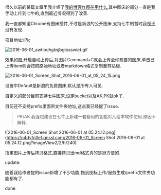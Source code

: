 很久以前的某篇文章里我介绍了[我的博客作图在用什么](https://www.slahser.com/2016/03/23/我的博客作图在用什么/),其中图床的部分一直是我手动上传到七牛的,直到最近情况得到了改善. 

我一直都知道Chrome有图床插件,不过是新浪的公开图床,支持七牛的暂时我是还没有发现. 

项目地址:[iPic](https://github.com/toolinbox/iPic) 

![2016-06-01_awtiouhgksjbgloaswiet.gif](https://o4dyfn0ef.qnssl.com/2016-06-01_awtiouhgksjbgloaswiet.gif?imageView2/2/h/500) 
 
效果如图,开启自动上传后,对图片Command+C就会上传至你想要的图床,单击已上传item则会按照原始地址或者markdown格式复制至剪贴板. 

![2016-06-01_Screen_Shot_2016-06-01_at_05_24_15.png](https://o4dyfn0ef.qnssl.com/2016-06-01_Screen_Shot_2016-06-01_at_05_24_15.png?imageView2/2/h/300) 

设置中Default是新浪的免费图床,默认是所有人可见. 

自定义的部分目前支持七牛图床,设定bucket以及AK,PK就ok了. 

目前还不支持prefix里面带文件夹地址,这点我已经提了issue. 

> PK/AK 我强烈建议在七牛上新建一套备用的钥匙对儿给本软件使用.原因不解释. 


![2016-06-01_Screen Shot 2016-06-01 at 05.24.12.png](https://o4dyfn0ef.qnssl.com/2016-06-01_Screen Shot 2016-06-01 at 05.24.12.png?imageView2/2/h/240) 

指定图片上传后拷贝格式,直接拷贝出md格式真的是挺方便的. 


update: 

随着我给作者提的issue新增了不少功能,拖到图标上传/服务生成/prefix文件夹功能都有了. 

done. 
